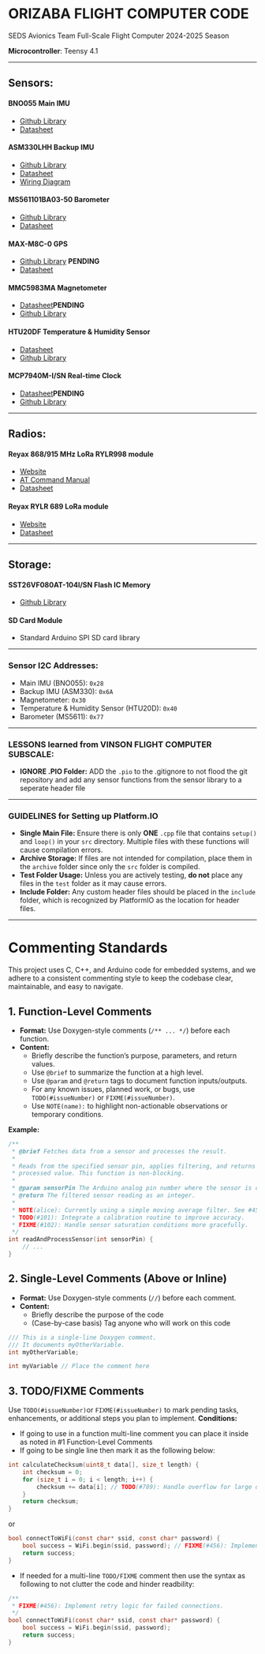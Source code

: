 # ORIZABA FLIGHT COMPUTER CODE

SEDS Avionics Team Full-Scale Flight Computer 2024-2025 Season

**Microcontroller**: Teensy 4.1

---

## Sensors:

#### BNO055 Main IMU

- [Github Library](https://github.com/adafruit/Adafruit_BNO055)
- [Datasheet](https://learn.adafruit.com/adafruit-bno055-absolute-orientation-sensor/downloads)

#### ASM330LHH Backup IMU

- [Github Library](https://github.com/stm32duino/ASM330LHH/tree/main)
- [Datasheet](https://www.st.com/resource/en/datasheet/asm330lhh.pdf)
- [Wiring Diagram](https://github.com/user-attachments/assets/08a4da38-90d2-46dd-91a4-b4015cfabe34)

#### MS561101BA03-50 Barometer

- [Github Library](https://github.com/RobTillaart/MS5611)
- [Datasheet](https://www.mouser.fr/ProductDetail/Measurement-Specialties/MS561101BA03-50?qs=%2BgKeJhng5iV%2BnCz6Qd5iDw%3D%3D)

#### MAX-M8C-0 GPS

- [Github Library](https://github.com/u-blox/ubxlib) **PENDING**
- [Datasheet](https://www.digikey.co.nz/en/products/detail/u-blox/MAX-M8C-0/6150635)

#### MMC5983MA Magnetometer

- [Datasheet]()**PENDING**
- [Github Library](https://github.com/sparkfun/SparkFun_MMC5983MA_Magnetometer_Arduino_Library)

#### HTU20DF Temperature & Humidity Sensor

- [Datasheet](https://www.farnell.com/datasheets/2305659.pdf)
- [Github Library](https://github.com/adafruit/Adafruit_HTU21DF_Library?tab=readme-ov-file)

#### MCP7940M-I/SN Real-time Clock

- [Datasheet]()**PENDING**
- [Github Library](https://github.com/Zanduino/MCP7940/tree/master)

---

## Radios:

#### Reyax 868/915 MHz LoRa RYLR998 module

- [Website](https://reyax.com//products/RYLR998)
- [AT Command Manual](https://reyax.com//upload/products_download/download_file/LoRa_AT_Command_RYLR998_RYLR498_EN.pdf)
- [Datasheet](https://reyax.com//upload/products_download/download_file/RYLR998_EN.pdf)

#### Reyax RYLR 689 LoRa module

- [Website](https://reyax.com//products/RYLR689)
- [Datasheet](https://reyax.com//upload/products_download/download_file/RYLR689.pdf)

---

## Storage:

#### SST26VF080AT-104I/SN Flash IC Memory

- [Github Library](https://github.com/Marzogh/SPIMemory)

#### SD Card Module

- Standard Arduino SPI SD card library

---

### Sensor I2C Addresses:

- Main IMU (BNO055): `0x28`
- Backup IMU (ASM330): `0x6A`
- Magnetometer: `0x30`
- Temperature & Humidity Sensor (HTU20D): `0x40`
- Barometer (MS5611): `0x77`

---

### LESSONS learned from VINSON FLIGHT COMPUTER SUBSCALE:

- **IGNORE .PIO Folder:** ADD the `.pio` to the .gitignore to not flood the git repository and add any sensor functions from the sensor library to a seperate header file

---

### GUIDELINES for Setting up Platform.IO

- **Single Main File:** Ensure there is only **ONE** `.cpp` file that contains `setup()` and `loop()` in your `src` directory. Multiple files with these functions will cause compilation errors.
- **Archive Storage:** If files are not intended for compilation, place them in the `archive` folder since only the `src` folder is compiled.
- **Test Folder Usage:** Unless you are actively testing, **do not** place any files in the `test` folder as it may cause errors.
- **Include Folder:** Any custom header files should be placed in the `include` folder, which is recognized by PlatformIO as the location for header files.

---

# Commenting Standards

This project uses C, C++, and Arduino code for embedded systems, and we adhere to a consistent commenting style to keep the codebase clear, maintainable, and easy to navigate.

## 1. Function-Level Comments

- **Format:** Use Doxygen-style comments (`/** ... */`) before each function.
- **Content:**
  - Briefly describe the function’s purpose, parameters, and return values.
  - Use `@brief` to summarize the function at a high level.
  - Use `@param` and `@return` tags to document function inputs/outputs.
  - For any known issues, planned work, or bugs, use `TODO(#issueNumber)` or `FIXME(#issueNumber)`.
  - Use `NOTE(name):` to highlight non-actionable observations or temporary conditions.

**Example:**

```c
/**
 * @brief Fetches data from a sensor and processes the result.
 *
 * Reads from the specified sensor pin, applies filtering, and returns the
 * processed value. This function is non-blocking.
 *
 * @param sensorPin The Arduino analog pin number where the sensor is connected.
 * @return The filtered sensor reading as an integer.
 *
 * NOTE(alice): Currently using a simple moving average filter. See #45 for a discussion on implementing a Kalman filter.
 * TODO(#101): Integrate a calibration routine to improve accuracy.
 * FIXME(#102): Handle sensor saturation conditions more gracefully.
 */
int readAndProcessSensor(int sensorPin) {
    // ...
}
```

## 2. Single-Level Comments (Above or Inline)

- **Format:** Use Doxygen-style comments (`//`) before each comment.
- **Content:**
  - Briefly describe the purpose of the code
  - (Case-by-case basis) Tag anyone who will work on this code

```c
/// This is a single-line Doxygen comment.
/// It documents myOtherVariable.
int myOtherVariable;
```

```c
int myVariable // Place the comment here
```

## 3. TODO/FIXME Comments

Use `TODO(#issueNumber)`or `FIXME(#issueNumber)` to mark pending tasks, enhancements, or additional steps you plan to implement.
**Conditions:**

- If going to use in a function multi-line comment you can place it inside as noted in #1 Function-Level Comments
- If going to be single line then mark it as the following below:

```c
int calculateChecksum(uint8_t data[], size_t length) {
    int checksum = 0;
    for (size_t i = 0; i < length; i++) {
        checksum += data[i]; // TODO(#789): Handle overflow for large data arrays.
    }
    return checksum;
}
```

or

```c
bool connectToWiFi(const char* ssid, const char* password) {
    bool success = WiFi.begin(ssid, password); // FIXME(#456): Implement retry logic for failed connections.
    return success;
}
```

- If needed for a multi-line `TODO/FIXME` comment then use the syntax as following to not clutter the code and hinder readbility:

```c
/**
 * FIXME(#456): Implement retry logic for failed connections.
 */
bool connectToWiFi(const char* ssid, const char* password) {
    bool success = WiFi.begin(ssid, password);
    return success;
}

```
